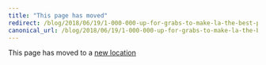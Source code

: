 ```yaml
---
title: "This page has moved"
redirect: /blog/2018/06/19/1-000-000-up-for-grabs-to-make-la-the-best-place-to-play-learn-create-connect-and-live/
canonical_url: /blog/2018/06/19/1-000-000-up-for-grabs-to-make-la-the-best-place-to-play-learn-create-connect-and-live/
---
```


This page has moved to a [new location](/blog/2018/06/19/1-000-000-up-for-grabs-to-make-la-the-best-place-to-play-learn-create-connect-and-live/)
